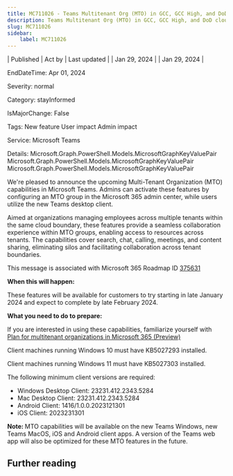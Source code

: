 ```yaml
---
title: MC711026 - Teams Multitenant Org (MTO) in GCC, GCC High, and DoD clouds
description: Teams Multitenant Org (MTO) in GCC, GCC High, and DoD clouds
slug: MC711026
sidebar:
    label: MC711026
---
```



| Published | Act by | Last updated |
| Jan 29, 2024 |  | Jan 29, 2024 |

EndDateTime: Apr 01, 2024

Severity: normal

Category: stayInformed

IsMajorChange: False

Tags: New feature User impact Admin impact

Service: Microsoft Teams

Details: Microsoft.Graph.PowerShell.Models.MicrosoftGraphKeyValuePair Microsoft.Graph.PowerShell.Models.MicrosoftGraphKeyValuePair Microsoft.Graph.PowerShell.Models.MicrosoftGraphKeyValuePair

<p style="">We're pleased to announce the upcoming Multi-Tenant Organization (MTO) capabilities in Microsoft Teams. Admins can activate these features by configuring an MTO group in the Microsoft 365 admin center, while users utilize the new Teams desktop client.<br></p><p>Aimed at organizations managing employees across multiple tenants within the same cloud boundary, these features provide a seamless collaboration experience within MTO groups, enabling access to resources across tenants. The capabilities cover search, chat, calling, meetings, and content sharing, eliminating silos and facilitating collaboration across tenant boundaries.</p><p>This message is associated with Microsoft 365 Roadmap ID <a href="https://www.microsoft.com/en-us/microsoft-365/roadmap?rtc=1%26filters=&amp;searchterms=375631" target="_blank">375631</a></p><p><b>When this will happen:</b></p><p>These features will be available for customers to try starting in late January 2024 and expect to complete by late February 2024.
</p><p><b>What you need to do to prepare:</b></p><p>If you are interested in using these capabilities, familiarize yourself with <a href="https://learn.microsoft.com/microsoft-365/enterprise/plan-multi-tenant-org-overview?view=o365-worldwide" target="_blank">Plan for multitenant organizations in Microsoft 365 (Preview)</a> 
</p><p>Client machines running Windows 10 must have KB5027293 installed.
</p><p>Client machines running Windows 11 must have KB5027303 installed.
</p><p>The following minimum client versions are required:
</p><ul><li>Windows Desktop Client: 23231.412.2343.5284 
</li><li>Mac Desktop Client: 23231.412.2343.5284
</li><li>Android Client: 1416/1.0.0.2023121301<br></li><li>iOS Client: 2023231301</li></ul><p><b>Note:&nbsp;</b>MTO capabilities will be available on the new Teams Windows, new Teams MacOS, iOS and Android client apps. A version of the Teams web app will also be optimized for these MTO features in the future.</p>

## Further reading
